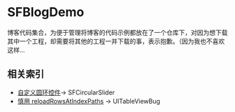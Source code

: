 # SFBlogDemo
博客代码集合，为便于管理将博客的代码示例都放在了一个仓库下，对因为想下载其中一个工程，却需要将其他的工程一并下载的事，表示抱歉。（因为我也不喜欢这样...

## 相关索引
- [自定义圆环控件](http://www.jianshu.com/p/75f7cc577e8a)-> SFCircularSlider
- [慎用 reloadRowsAtIndexPaths]() -> UITableViewBug

